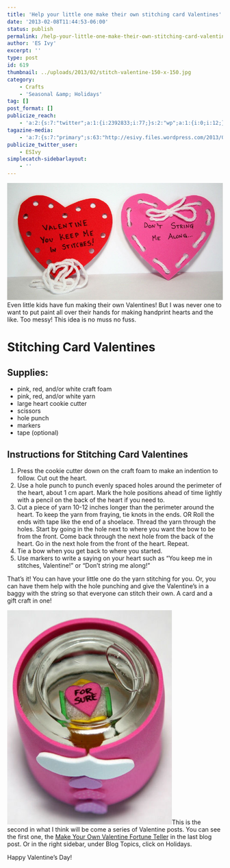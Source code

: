 ```yaml
---
title: 'Help your little one make their own stitching card Valentines'
date: '2013-02-08T11:44:53-06:00'
status: publish
permalink: /help-your-little-one-make-their-own-stitching-card-valentines
author: 'ES Ivy'
excerpt: ''
type: post
id: 619
thumbnail: ../uploads/2013/02/stitch-valentine-150-x-150.jpg
category:
    - Crafts
    - 'Seasonal &amp; Holidays'
tag: []
post_format: []
publicize_reach:
    - 'a:2:{s:7:"twitter";a:1:{i:2392833;i:77;}s:2:"wp";a:1:{i:0;i:12;}}'
tagazine-media:
    - 'a:7:{s:7:"primary";s:63:"http://esivy.files.wordpress.com/2013/02/stictch-valentines.jpg";s:6:"images";a:2:{s:63:"http://esivy.files.wordpress.com/2013/02/stictch-valentines.jpg";a:6:{s:8:"file_url";s:63:"http://esivy.files.wordpress.com/2013/02/stictch-valentines.jpg";s:5:"width";i:793;s:6:"height";i:430;s:4:"type";s:5:"image";s:4:"area";i:340990;s:9:"file_path";b:0;}s:69:"http://esivy.files.wordpress.com/2013/02/valentine-8-ball-answer2.jpg";a:6:{s:8:"file_url";s:69:"http://esivy.files.wordpress.com/2013/02/valentine-8-ball-answer2.jpg";s:5:"width";i:385;s:6:"height";i:500;s:4:"type";s:5:"image";s:4:"area";i:192500;s:9:"file_path";b:0;}}s:6:"videos";a:0:{}s:11:"image_count";i:2;s:6:"author";s:8:"37195739";s:7:"blog_id";s:8:"40536089";s:9:"mod_stamp";s:19:"2013-02-08 17:44:53";}'
publicize_twitter_user:
    - ESIvy
simplecatch-sidebarlayout:
    - ''
---
```

[![stictch valentines](../uploads/2013/02/stictch-valentines.jpg?w=300)](http://192.168.1.34:4945/wp-content/uploads/2013/02/stictch-valentines.jpg)Even little kids have fun making their own Valentines! But I was never one to want to put paint all over their hands for making handprint hearts and the like. Too messy! This idea is no muss no fuss.

Stitching Card Valentines
=========================

Supplies:
---------

- pink, red, and/or white craft foam
- pink, red, and/or white yarn
- large heart cookie cutter
- scissors
- hole punch
- markers
- tape (optional)

Instructions for Stitching Card Valentines
------------------------------------------

1. Press the cookie cutter down on the craft foam to make an indention to follow. Cut out the heart.
2. Use a hole punch to punch evenly spaced holes around the perimeter of the heart, about 1 cm apart. Mark the hole positions ahead of time lightly with a pencil on the back of the heart if you need to.
3. Cut a piece of yarn 10-12 inches longer than the perimeter around the heart. To keep the yarn from fraying, tie knots in the ends. OR Roll the ends with tape like the end of a shoelace. Thread the yarn through the holes. Start by going in the hole next to where you want the bow to be from the front. Come back through the next hole from the back of the heart. Go in the next hole from the front of the heart. Repeat.
4. Tie a bow when you get back to where you started.
5. Use markers to write a saying on your heart such as “You keep me in stitches, Valentine!” or “Don’t string me along!”

That’s it! You can have your little one do the yarn stitching for you. Or, you can have them help with the hole punching and give the Valentine’s in a baggy with the string so that everyone can stitch their own. A card and a gift craft in one!

[![Valentine 8 ball answer](../uploads/2013/02/valentine-8-ball-answer2.jpg?w=115)](http://192.168.1.34:4945/crafts/valentine-fortune-teller/)This is the second in what I think will be come a series of Valentine posts. You can see the first one, the [Make Your Own Valentine Fortune Teller](http://192.168.1.34:4945/crafts/valentine-fortune-teller/ "Make Your Own Valentine Fortune Teller") in the last blog post. Or in the right sidebar, under Blog Topics, click on Holidays.

Happy Valentine’s Day!